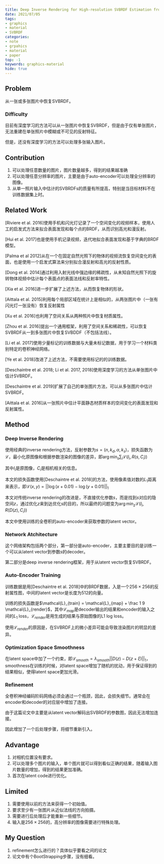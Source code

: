 ```yaml
---
title: Deep Inverse Rendering for High-resolution SVBRDF Estimation from an Arbitrary Number of Images
date: 2021/07/05
tags: 
- graphics
- material
- SVBRDF
categories:
- note
- grpahics
- material
- paper
top: -1
keywords: graphics-material
hide: true
---
```


## Problem

从一张或多张图片中恢复SVBRDF。

### Difficulty

目前有深度学习的方法可以从一张图片中恢复SVBRDF，但是由于仅有单张图片，无法重建在单张照片中模糊或不可见的反射特征。

但是，还没有深度学习的方法可以处理多张输入图片。

## Contribution

1. 可以处理任意数量的图片，图片数量越多，得到的结果越准确
2. 可以处理任意分辨率的图片，主要是由于auto-encoder可以处理全分辨率的图像。
3. 从单一照片输入中估计的SVBRDFs的质量有所提高，特别是当目标材料不在训练数据集上时。

## Related Work

[Riviere et al. 2016]使用手机和闪光灯记录了一个空间变化的视频样本，使用人工的启发式方法来拟合表面发现和每个点的BRDF，从而识别高光和漫反射。

[Hui et al. 2017]也是使用手机记录视频，迭代地拟合表面发现和基于字典的BRDF模型。

[Palma et al 2012]从在一个在固定自然光照下的物体的视频流恢复空间变化的表面，也是使用一个启发式算法来分别拟合漫反射和高光的反射性质。

[Dong et al. 2014]通过利用入射光线中强边缘的稀疏性，从未知自然光照下的旋转物体视频中估计每个表面点的表面法线和反射率特性。

[Xia et al. 2016]进一步扩展了上述方法，从而恢复物体的形状。

[Aittala et al. 2015]利用每个局部区域在统计上是相似的，从两张图片中（一张有闪光灯一张没有）恢复反射属性

[Xu et al. 2016]也利用了空间关系从两种照片中恢复材质属性。

[Zhou et al. 2016]提出一个通用框架，利用了空间关系和稀疏性，可以恢复SVBRDF从一到多张图片中恢复SVBDDF（不包括法线）。

[Li et al. 2017]使用少量标记的训练数据与大量未标记数据，用于学习一个材料类别特定的卷积神经网络。

[Ye et al. 2018]改进了上述方法，不需要使用标记的的训练数据。

[Deschaintre et al. 2018; Li et al. 2017, 2018]使用深度学习的方法从单张图片中估计SVBRDF。

[Deschaintre et al. 2019]扩展了自己的单张图片方法，可以从多张图片中估计SVBRDF。

[Aittala et al. 2016]从一张照片中估计平面静态材质样本的空间变化的表面发现和反射属性。

## Method

### Deep Inverse Rendering

使用经典的inverse rendering方法，反射参数为$s = (n, k_d, \alpha, k_s)$，损失函数为$\mathcal{L}$，最小化原图像和根据参数渲染的图像的差异，即$\arg \min_s \sum_i \mathcal{L}(I_i, R(s, C_i))$

其中$I_i$是原图像，$C_i$是相机相关的信息。

本文的损失函数使用[Deschaintre et al. 2018]的方法，使用像素值对数的$L_1$距离来表示，即$\mathcal{L}(x, y) = ||\log(x+0.01) - \log(y+0.01)||_1$

本文对传统inverse rendering的改进是，不直接优化参数$s$，而是找到$s$对应的隐空间$z$，通过优化$z$来到达优化s的目的，所以最终的问题变为$\arg\min_z \mathcal{L}(I_i, R(D(z), C_i))$

本文中使用训练的全卷积的auto-encoder来获取参数的latent vector。

### Network Atchitecture

这个网络架构包括两个部分，第一部分是auto-encoder，主要主要目的是训练一个可以从latent vector到参数$s$的decoder。

第二部分是deep inverse rendering框架，用于从latent vector恢复SVBRDF。

### Auto-Encoder Training

训练数据是用[Deschaintre et al. 2018]中的BRDF数据，入是一个$256 \times 256$的反射属性图，中间的latent vector是长度为512的向量。

训练的损失函数是$\mathcal{L}_{train} = \mathcal{L}_{map} + \frac 1 9 \mathcal{L}_{render}$，其中$\mathcal{L}_{map}$是decoder输出的结果和encoder的输入之间的$L_1$ loss，$\mathcal{L}_{render}$是用生成的结果与原始图像的L1 log loss。

使用$\mathcal{L}_{render}$的原因是，在SVBRDF上的微小差异可能会导致渲染图片的明显的差异。

### Optimization Space Smoothness

在latent space中加了一个约束，即$\mathcal{L}_{smooth} = \lambda_{smooth} ||D(z) - D(z + \xi) ||_1$，smoothness在训练的时候，对latent space增加了随机的扰动，用于保证得到的结果相似，使得latent space更加光滑。

### Refinement

全卷积神经编码阶码网络必须会通过一个瓶颈，因此，会损失细节。通常会在encoder和decoder的对应层中增加了连接。

由于这篇论文中主要是从latent vector解码出SVBRDF的参数图，因此无法增加连接。

因此增加了一个后处理步骤，将细节重新引入。

## Advantage

1. 对相机位置没有要求。
2. 可以处理多个图片的输入，单个图片就可以得到看似正确的结果，随着输入图片数量的增加，得到的结果更加准确。
3. 首次在latent code进行优化。

## Limited

1. 需要使用以前的方法来获得一个初始值。
2. 要求至少有一张图片从近似法线的方向拍摄。
3. 需要进行后处理后才能重新一些细节。
4. 输入是$256 \times 256$的，高分辨率的图像需要进行特殊处理。

## My Question

1. refinement怎么进行的？具体似乎要看之间的论文
2. 论文中有个BootStrapping步骤，没有细看。